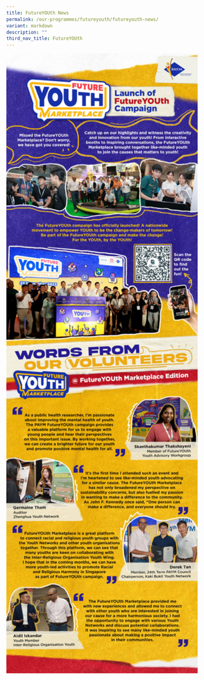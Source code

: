 ```yaml
---
title: FutureYOUth News
permalink: /our-programmes/futureyouth/futureyouth-news/
variant: markdown
description: ""
third_nav_title: FutureYOUth
---
```

<img style="width:600px" align="center" src="/images/FutureYOUth_Launch.jpg">

[](/files/Media_Advisory_for_FutureYOUth_Marketplace_on_25_Nov_2023.pdf)